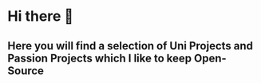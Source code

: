 # Hi there 👋
## Here you will find a selection of Uni Projects and Passion Projects which I like to keep Open-Source
